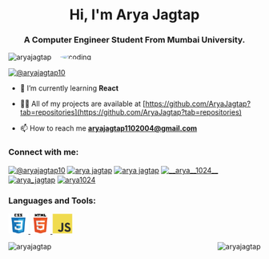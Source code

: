 <h1 align="center">Hi, I'm Arya Jagtap</h1>
<h3 align="center">A Computer Engineer Student From Mumbai University.</h3>


<img align="right" alt="coding" width="400" src="https://cdn.dribbble.com/users/1708816/screenshots/15637256/media/f9826f0af8a49462f048262a8502035b.gif" style="border-radius: 50%; overflow: hidden;">

<p align="left"> <img src="https://komarev.com/ghpvc/?username=aryajagtap&label=Profile%20views&color=0e75b6&style=flat" alt="aryajagtap" /> </p>

<p align="left"> <a href="https://twitter.com/@aryajagtap10" target="blank"><img src="https://img.shields.io/twitter/follow/@aryajagtap10?logo=twitter&style=for-the-badge" alt="@aryajagtap10" /></a> </p>

- 🌱 I’m currently learning **React**

- 👨‍💻 All of my projects are available at [https://github.com/AryaJagtap?tab=repositories](https://github.com/AryaJagtap?tab=repositories)

- 📫 How to reach me **aryajagtap1102004@gmail.com**

<h3 align="left">Connect with me:</h3>
<p align="left">
<a href="https://twitter.com/@aryajagtap10" target="blank"><img align="center" src="https://raw.githubusercontent.com/rahuldkjain/github-profile-readme-generator/master/src/images/icons/Social/twitter.svg" alt="@aryajagtap10" height="30" width="40" /></a>
<a href="https://www.linkedin.com/in/arya-jagtap-263562265/" target="blank"><img align="center" src="https://raw.githubusercontent.com/rahuldkjain/github-profile-readme-generator/master/src/images/icons/Social/linked-in-alt.svg" alt="arya jagtap" height="30" width="40" /></a>
<a href="https://fb.com/arya jagtap" target="blank"><img align="center" src="https://raw.githubusercontent.com/rahuldkjain/github-profile-readme-generator/master/src/images/icons/Social/facebook.svg" alt="arya jagtap" height="30" width="40" /></a>
<a href="https://instagram.com/__arya__1024__" target="blank"><img align="center" src="https://raw.githubusercontent.com/rahuldkjain/github-profile-readme-generator/master/src/images/icons/Social/instagram.svg" alt="__arya__1024__" height="30" width="40" /></a>
<a href="https://www.leetcode.com/arya_jagtap" target="blank"><img align="center" src="https://raw.githubusercontent.com/rahuldkjain/github-profile-readme-generator/master/src/images/icons/Social/leet-code.svg" alt="arya_jagtap" height="30" width="40" /></a>
<a href="https://discord.com/channels/@me" target="blank"><img align="center" src="https://raw.githubusercontent.com/rahuldkjain/github-profile-readme-generator/master/src/images/icons/Social/discord.svg" alt="arya1024" height="30" width="40" /></a>
</p>

<h3 align="left">Languages and Tools:</h3>
<p align="left"> <a href="https://www.w3schools.com/css/" target="_blank" rel="noreferrer"> <img src="https://raw.githubusercontent.com/devicons/devicon/master/icons/css3/css3-original-wordmark.svg" alt="css3" width="40" height="40"/> </a> <a href="https://www.w3.org/html/" target="_blank" rel="noreferrer"> <img src="https://raw.githubusercontent.com/devicons/devicon/master/icons/html5/html5-original-wordmark.svg" alt="html5" width="40" height="40"/> </a> <a href="https://developer.mozilla.org/en-US/docs/Web/JavaScript" target="_blank" rel="noreferrer"> <img src="https://raw.githubusercontent.com/devicons/devicon/master/icons/javascript/javascript-original.svg" alt="javascript" width="40" height="40"/> </a> </p>

<div style="display: flex; justify-content: space-between; right-margin:120px">
    <img src="https://github-readme-stats.vercel.app/api?username=aryajagtap&show_icons=true&locale=en" height="150" alt="aryajagtap" />
    <img src="https://github-readme-streak-stats.herokuapp.com/?user=aryajagtap&" height="150" alt="aryajagtap" />
  </div>


